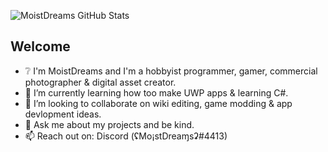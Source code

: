 ![MoistDreams GitHub Stats](https://github-readme-stats.vercel.app/api?username=Misunderstood-Wookiee&show_icons=true&theme=midnight-purple&bg_color=00000000)
## Welcome 
- ❔ I'm MoistDreams and I'm a hobbyist programmer, gamer, commercial photographer & digital asset creator.
- 🌱 I’m currently learning how too make UWP apps & learning C#.
- 👯 I’m looking to collaborate on wiki editing, game modding & app devlopment ideas.
- 💬 Ask me about my projects and be kind.
- 📫 Reach out on: Discord (ʢMo¡stDreaɱsʡ#4413)


<!-- <a href='https://ko-fi.com/H2H23ED52' target='_blank'><img height='36' style='border:0px;height:36px;' src='https://storage.ko-fi.com/cdn/kofi3.png?v=3' border='0' alt='Buy Me a Coffee at ko-fi.com' /></a> -->
